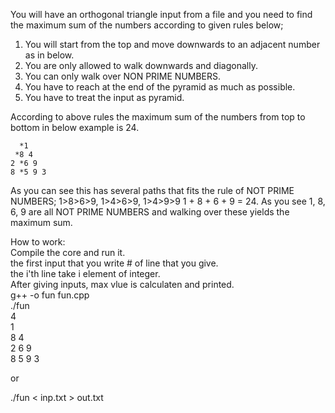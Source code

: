 You will have an orthogonal triangle input from a file and you need to find the maximum sum of the numbers according to given rules below;

1. You will start from the top and move downwards to an adjacent number as in below.
2. You are only allowed to walk downwards and diagonally.
3. You can only walk over NON PRIME NUMBERS.
4. You have to reach at the end of the pyramid as much as possible.
5. You have to treat the input as pyramid.

According to above rules the maximum sum of the numbers from top to bottom in below example is 24.

      *1
     *8 4
    2 *6 9
    8 *5 9 3


As you can see this has several paths that fits the rule of NOT PRIME NUMBERS; 1>8>6>9, 1>4>6>9, 1>4>9>9
1 + 8 + 6 + 9 = 24.  As you see 1, 8, 6, 9 are all NOT PRIME NUMBERS and walking over these yields the maximum sum.






How to work: <br />
Compile the core and run it. <br />
the first input that you write # of line that you give. <br /> 
the i'th line take i element of integer. <br />
After giving inputs, max vlue is calculaten and printed. <br />
g++ -o fun fun.cpp <br />
./fun <br />
4 <br />
1 <br />
8 4 <br />
2 6 9 <br />
8 5 9 3 <br />



or  <br />

./fun < inp.txt > out.txt <br />
